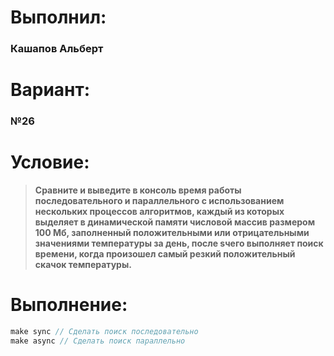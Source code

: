 # **Выполнил:**
### Кашапов Альберт
# **Вариант:**
### №26
# **Условие:**
> **Сравните и выведите в консоль время работы последовательного и параллельного с использованием нескольких процессов алгоритмов, каждый из которых выделяет в динамической памяти числовой массив размером 100 Мб, заполненный положительными или отрицательными значениями температуры за день, после sчего выполняет поиск времени, когда произошел самый резкий положительный скачок температуры.**
# **Выполнение:**
```c
make sync // Сделать поиск последовательно
make async // Сделать поиск параллельно
```
